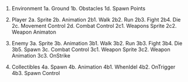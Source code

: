 1. Environment 
	1a. Ground
	1b. Obstacles
	1d. Spawn Points
	
2. Player
	2a. Sprite
	2b. Animation
		2b1. Walk
		2b2. Run
		2b3. Fight
		2b4. Die
	2c. Movement Control
	2d. Combat Control
		2c1. Weapons Sprite
		2c2. Weapon Animaton
		
3. Enemy
	3a. Sprite
	3b. Animation
		3b1. Walk
		3b2. Run
		3b3. Fight
		3b4. Die
		3b5. Spawn
	3c. Combat Control
		3c1. Weapon Sprite
		3c2. Weapon Animation
		3c3. OnStrike
			
4. Collectibles
	4a. Spawn
	4b. Animation
		4b1. WhenIdel
		4b2. OnTrigger
		4b3. Spawn Control
	
	
	
